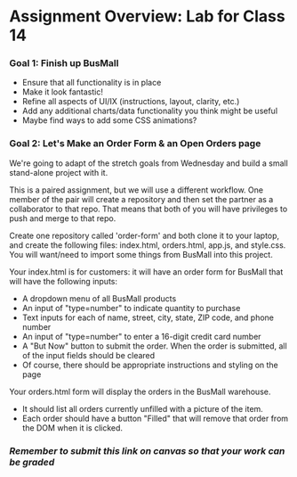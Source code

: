 # Assignment Overview: Lab for Class 14

### Goal 1: Finish up BusMall

- Ensure that all functionality is in place
- Make it look fantastic!
- Refine all aspects of UI/IX (instructions, layout, clarity, etc.)
- Add any additional charts/data functionality you think might be useful
- Maybe find ways to add some CSS animations?

### Goal 2: Let's Make an Order Form & an Open Orders page

We're going to adapt of the stretch goals from Wednesday and build a small stand-alone project with it.

This is a paired assignment, but we will use a different workflow. One member of the pair will create a repository and then set the partner as a collaborator to that repo. That means that both of you will have privileges to push and merge to that repo.

Create one repository called 'order-form' and both clone it to your laptop, and create the following files: index.html, orders.html, app.js, and style.css. You will want/need to import some things from BusMall into this project.

Your index.html is for customers: it will have an order form for BusMall that will have the following inputs:
  - A dropdown menu of all BusMall products
  - An input of "type=number" to indicate quantity to purchase
  - Text inputs for each of name, street, city, state, ZIP code, and phone number
  - An input of "type=number" to enter a 16-digit credit card number
  - A "But Now" button to submit the order. When the order is submitted, all of the input fields should be cleared
  - Of course, there should be appropriate instructions and styling on the page

  Your orders.html form will display the orders in the BusMall warehouse.
  - It should list all orders currently unfilled with a picture of the item.
  - Each order should have a button "Filled" that will remove that order from the DOM when it is clicked.

### *Remember to submit this link on canvas so that your work can be graded*
